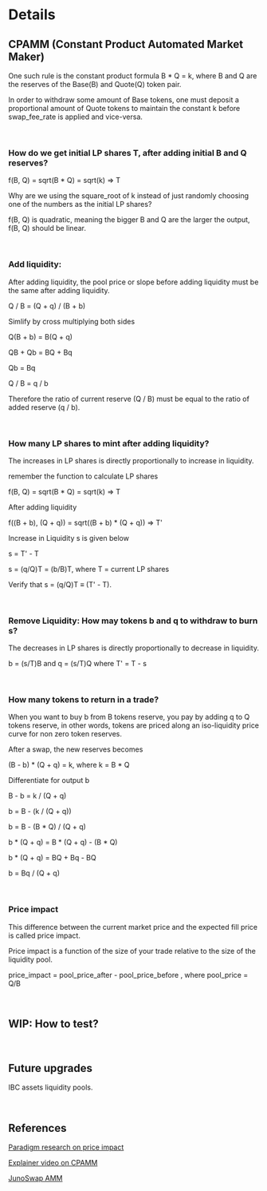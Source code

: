 # Details

## CPAMM (Constant Product Automated Market Maker)

One such rule is the constant product formula B * Q = k, where B and Q are the reserves of the Base(B) and Quote(Q) token pair.

In order to withdraw some amount of Base tokens, one must deposit a proportional amount of Quote tokens to maintain the constant k before swap_fee_rate is applied and vice-versa.

&nbsp;

### How do we get initial LP shares T, after adding initial B and Q reserves?

f(B, Q) = sqrt(B * Q) = sqrt(k) => T

Why are we using the square_root of k 
instead of just randomly choosing one of the numbers as the initial LP shares?

f(B, Q) is quadratic, meaning the bigger B and Q are the larger the output, f(B, Q) should be linear.

&nbsp;

### Add liquidity: 

After adding liquidity, the pool price or slope before adding liquidity must be the same after adding liquidity.

Q / B = (Q + q) / (B + b)

Simlify by cross multiplying both sides

Q(B + b) = B(Q + q)

QB + Qb = BQ + Bq

Qb = Bq

Q / B = q / b

Therefore the ratio of current reserve (Q / B) must be equal to the ratio of added reserve (q / b).

&nbsp;

### How many LP shares to mint after adding liquidity?

The increases in LP shares is directly proportionally to increase in liquidity.

remember the function to calculate LP shares

f(B, Q) = sqrt(B * Q) = sqrt(k) => T

After adding liquidity

f((B + b), (Q + q)) = sqrt((B + b) * (Q + q)) => T'

Increase in Liquidity s is given below

s = T' - T

s = (q/Q)T = (b/B)T, where T = current LP shares

Verify that s = (q/Q)T ≡ (T' - T).

&nbsp;

### Remove Liquidity: How may tokens b and q to withdraw to burn s?

The decreases in LP shares is directly proportionally to decrease in liquidity.

b = (s/T)B and q = (s/T)Q where T' = T - s

&nbsp;

### How many tokens to return in a trade?

When you want to buy b from B tokens reserve, you pay by adding q to Q tokens reserve,
in other words, tokens are priced along an iso-liquidity price curve for non zero token reserves.

After a swap, the new reserves becomes

(B - b) * (Q + q) = k, where k = B * Q

Differentiate for output b

B - b = k / (Q + q)

b = B - (k / (Q + q))

b = B - (B * Q) / (Q + q)

b * (Q + q) = B * (Q + q) - (B * Q)

b * (Q + q) = BQ + Bq - BQ

b = Bq / (Q + q)

&nbsp;

### Price impact

This difference between the current market price and the expected fill price is called price impact.

Price impact is a function of
the size of your trade relative to the size of the liquidity pool.

price_impact = pool_price_after - pool_price_before , where pool_price = Q/B

&nbsp;

## WIP: How to test?

&nbsp;

## Future upgrades

IBC assets liquidity pools. 

&nbsp;

## References

[Paradigm research on price impact](https://research.paradigm.xyz/amm-price-impact#:~:text=One%20such%20rule%20is%20the,the%20constant%20k%20before%20fees)

[Explainer video on CPAMM](https://www.youtube.com/watch?v=QNPyFs8Wybk)

[JunoSwap AMM](https://junoswap.com/)